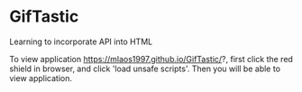 # GifTastic
Learning to incorporate API into HTML

To view application https://mlaos1997.github.io/GifTastic/?, first click the red shield in browser, and click 'load unsafe scripts'. Then you will be able to view application.
